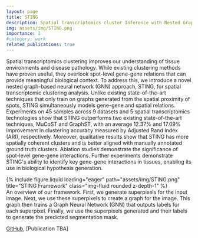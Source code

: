 ```yaml
---
layout: page
title: STING
description: Spatial Transcriptomics cluster Inference with Nested Graph neural networks
img: assets/img/STING.png
importance: 1
#category: work
related_publications: true
---
```


Spatial transcriptomics clustering improves our understanding of tissue environments and disease pathology. While existing clustering methods have proven useful, they overlook spot-level gene-gene relations that can provide meaningful biological context. To address this, we introduce a novel nested graph-based neural network (GNN) approach, STING, for spatial transcriptomic clustering analysis. Unlike existing state-of-the-art techniques that only train on graphs generated from the spatial proximity of spots, STING simultaneously models gene-gene and spatial relations. Experiments on 45 samples across 9 datasets and 5 spatial transcriptomics technologies show that STING outperforms two existing state-of-the-art techniques, MuCoST and GraphST, with an average 12.37% and 17.09% improvement in clustering accuracy measured by Adjusted Rand Index (ARI), respectively. Moreover, qualitative results show that STING has more spatially coherent clusters and is better aligned with manually annotated ground truth clusters. Ablation studies demonstrate the significance of spot-level gene-gene interactions. Further experiments demonstrate STING's ability to identify key gene-gene interactions in tissues, enabling its use in biological hypothesis generation.


<div class="row">
    <div class="col-sm mt-3 mt-md-0">
        {% include figure.liquid loading="eager" path="assets/img/STING.png" title="STING Framework" class="img-fluid rounded z-depth-1" %}
    </div>
</div>
<div class="caption">
    An overview of our framework. First, we generate superpixels for the input image.
Next, we use these superpixels to create a graph for the image. This graph then trains a
Graph Neural Network (GNN) that outputs labels for each superpixel. Finally, we use the
superpixels generated and their labels to generate the predicted segmentation mask.
</div>


[GitHub](https://github.com/rsinghlab/STING), [Publication TBA]

